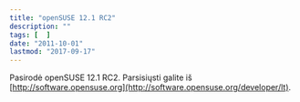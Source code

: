 ```yaml
---
title: "openSUSE 12.1 RC2"
description: ""
tags: [  ]
date: "2011-10-01"
lastmod: "2017-09-17"
---
```

Pasirodė openSUSE 12.1 RC2. Parsisiųsti galite iš [http://software.opensuse.org](http://software.opensuse.org/developer/lt).
